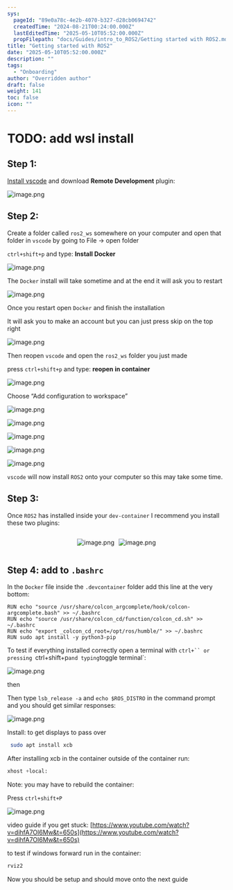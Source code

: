```yaml
---
sys:
  pageId: "89e0a78c-4e2b-4070-b327-d28cb0694742"
  createdTime: "2024-08-21T00:24:00.000Z"
  lastEditedTime: "2025-05-10T05:52:00.000Z"
  propFilepath: "docs/Guides/intro_to_ROS2/Getting started with ROS2.md"
title: "Getting started with ROS2"
date: "2025-05-10T05:52:00.000Z"
description: ""
tags:
  - "Onboarding"
author: "Overridden author"
draft: false
weight: 141
toc: false
icon: ""
---
```


# TODO: add wsl install

## Step 1:

[Install vscode](https://code.visualstudio.com/download) and download **Remote Development** plugin:

![image.png](https://prod-files-secure.s3.us-west-2.amazonaws.com/d518164a-d88e-44d1-a4ee-3adb3bd8bce0/efb52993-1881-4a40-b95e-6f020334f022/image.png?X-Amz-Algorithm=AWS4-HMAC-SHA256&X-Amz-Content-Sha256=UNSIGNED-PAYLOAD&X-Amz-Credential=ASIAZI2LB4666C4CUQTG%2F20250625%2Fus-west-2%2Fs3%2Faws4_request&X-Amz-Date=20250625T170944Z&X-Amz-Expires=3600&X-Amz-Security-Token=IQoJb3JpZ2luX2VjEE4aCXVzLXdlc3QtMiJIMEYCIQCqOE0cmKuQXmiioAgeNdwgVsHI91vVhmJdWdgd%2BvTdrQIhAJ8%2BsGfHyXjgNrxpSw0pjFnRjLn5cDWjYqNSlIYMDSyUKv8DCEYQABoMNjM3NDIzMTgzODA1Igy7GpJuYuuMGvqWBVcq3AOPVy4OONHgsdXQPSL9KLz9YbziHK5QEUv1p6MQYEfbSw8etLr5mUQxceiBSIxIKk4X9ID0KfMSEqjeQLARQKKu9P5xgBv8tL%2FkG4xEe6Y4wHjfm0tp8e5YPr73eM7p%2FY2E9eYcRSXkuWLbysyaYyLAUZ9t96e7qhnSsKU4nspK46Il18VlFE0lHs8%2BXWmGW0bk0lGY4164csTzajGGROYJJGE4Q687fRZ%2FjzcQVT5Mpux3Ji3i3ZGrv8eR0MMLlW4h9Qbca87jwj6fmKdKSOTtMx5eZRJiVnuzpCKpxY%2BYAvpf7QkqseKRdDAfMRWDqzMaQvv3skXdlHchXJZUsbRSPusadFuXYN1ivCZlueLCoZJKayivYSQSMeUGNFkdDqrFwq6vWBTuHoteyS3%2BVTLD3qtC2QlG120akHNM11K31Eq271h9FVH9iIEEmIE%2FzgA45Jk9DXhjRqYA0BFVKehQFA0LmNsjIK7c9kh3TqMYcV51qDGJ5Uk271n%2BKdYdsEQ4nm9qHb3dV4UiGGkI2uNHVrCw12pXXOAJYltZKbKJ0e9TP9FaV4C4es8EI%2BG5FRRaR8UUxDbJZAXPb1OF2XeMbE6WIl87IlFo00Umtxh6co8VFQefnMD6JSHRZzCT8O%2FCBjqkARr8V88QibDTFGs96AQr9c%2Flbq0VY06wnAgpNZCwVj0zbWmkcwMXIjzLGBTH0kPNuCJoOf%2BPSaaLT7JCTjK0HYWtjTsO7EWXk24nlnzBOG6gGMrS1TiSjjekl6ZZuV%2Fi31YuQMx1CesfiZTxXi%2BNIDVA2N9kE6efFUJycdbJulVWBHrRaXFgMmUhQGlKGJT8OsrXWOX4H8bNBja48aW%2FymhnvXku&X-Amz-Signature=76be452ec87662d4a1f9795b41f2b442c516d106715d8ff345d556b8566bdf4d&X-Amz-SignedHeaders=host&x-amz-checksum-mode=ENABLED&x-id=GetObject)

## Step 2:

Create a folder called `ros2_ws` somewhere on your computer and open that folder in `vscode` by going to File → open folder 

`ctrl+shift+p` and type: **Install Docker**

![image.png](https://prod-files-secure.s3.us-west-2.amazonaws.com/d518164a-d88e-44d1-a4ee-3adb3bd8bce0/2269dc0e-1cd5-47ff-bceb-c04ad9b2eab0/image.png?X-Amz-Algorithm=AWS4-HMAC-SHA256&X-Amz-Content-Sha256=UNSIGNED-PAYLOAD&X-Amz-Credential=ASIAZI2LB4666C4CUQTG%2F20250625%2Fus-west-2%2Fs3%2Faws4_request&X-Amz-Date=20250625T170944Z&X-Amz-Expires=3600&X-Amz-Security-Token=IQoJb3JpZ2luX2VjEE4aCXVzLXdlc3QtMiJIMEYCIQCqOE0cmKuQXmiioAgeNdwgVsHI91vVhmJdWdgd%2BvTdrQIhAJ8%2BsGfHyXjgNrxpSw0pjFnRjLn5cDWjYqNSlIYMDSyUKv8DCEYQABoMNjM3NDIzMTgzODA1Igy7GpJuYuuMGvqWBVcq3AOPVy4OONHgsdXQPSL9KLz9YbziHK5QEUv1p6MQYEfbSw8etLr5mUQxceiBSIxIKk4X9ID0KfMSEqjeQLARQKKu9P5xgBv8tL%2FkG4xEe6Y4wHjfm0tp8e5YPr73eM7p%2FY2E9eYcRSXkuWLbysyaYyLAUZ9t96e7qhnSsKU4nspK46Il18VlFE0lHs8%2BXWmGW0bk0lGY4164csTzajGGROYJJGE4Q687fRZ%2FjzcQVT5Mpux3Ji3i3ZGrv8eR0MMLlW4h9Qbca87jwj6fmKdKSOTtMx5eZRJiVnuzpCKpxY%2BYAvpf7QkqseKRdDAfMRWDqzMaQvv3skXdlHchXJZUsbRSPusadFuXYN1ivCZlueLCoZJKayivYSQSMeUGNFkdDqrFwq6vWBTuHoteyS3%2BVTLD3qtC2QlG120akHNM11K31Eq271h9FVH9iIEEmIE%2FzgA45Jk9DXhjRqYA0BFVKehQFA0LmNsjIK7c9kh3TqMYcV51qDGJ5Uk271n%2BKdYdsEQ4nm9qHb3dV4UiGGkI2uNHVrCw12pXXOAJYltZKbKJ0e9TP9FaV4C4es8EI%2BG5FRRaR8UUxDbJZAXPb1OF2XeMbE6WIl87IlFo00Umtxh6co8VFQefnMD6JSHRZzCT8O%2FCBjqkARr8V88QibDTFGs96AQr9c%2Flbq0VY06wnAgpNZCwVj0zbWmkcwMXIjzLGBTH0kPNuCJoOf%2BPSaaLT7JCTjK0HYWtjTsO7EWXk24nlnzBOG6gGMrS1TiSjjekl6ZZuV%2Fi31YuQMx1CesfiZTxXi%2BNIDVA2N9kE6efFUJycdbJulVWBHrRaXFgMmUhQGlKGJT8OsrXWOX4H8bNBja48aW%2FymhnvXku&X-Amz-Signature=d2497896fc2a7fdc07f6764df9dfd962f7874634ab5d338016466e94c6e57ad1&X-Amz-SignedHeaders=host&x-amz-checksum-mode=ENABLED&x-id=GetObject)

The `Docker` install will take sometime and at the end it will ask you to restart

![image.png](https://prod-files-secure.s3.us-west-2.amazonaws.com/d518164a-d88e-44d1-a4ee-3adb3bd8bce0/ed233f78-be33-4b1f-b89c-9c346c0e961e/image.png?X-Amz-Algorithm=AWS4-HMAC-SHA256&X-Amz-Content-Sha256=UNSIGNED-PAYLOAD&X-Amz-Credential=ASIAZI2LB4666C4CUQTG%2F20250625%2Fus-west-2%2Fs3%2Faws4_request&X-Amz-Date=20250625T170944Z&X-Amz-Expires=3600&X-Amz-Security-Token=IQoJb3JpZ2luX2VjEE4aCXVzLXdlc3QtMiJIMEYCIQCqOE0cmKuQXmiioAgeNdwgVsHI91vVhmJdWdgd%2BvTdrQIhAJ8%2BsGfHyXjgNrxpSw0pjFnRjLn5cDWjYqNSlIYMDSyUKv8DCEYQABoMNjM3NDIzMTgzODA1Igy7GpJuYuuMGvqWBVcq3AOPVy4OONHgsdXQPSL9KLz9YbziHK5QEUv1p6MQYEfbSw8etLr5mUQxceiBSIxIKk4X9ID0KfMSEqjeQLARQKKu9P5xgBv8tL%2FkG4xEe6Y4wHjfm0tp8e5YPr73eM7p%2FY2E9eYcRSXkuWLbysyaYyLAUZ9t96e7qhnSsKU4nspK46Il18VlFE0lHs8%2BXWmGW0bk0lGY4164csTzajGGROYJJGE4Q687fRZ%2FjzcQVT5Mpux3Ji3i3ZGrv8eR0MMLlW4h9Qbca87jwj6fmKdKSOTtMx5eZRJiVnuzpCKpxY%2BYAvpf7QkqseKRdDAfMRWDqzMaQvv3skXdlHchXJZUsbRSPusadFuXYN1ivCZlueLCoZJKayivYSQSMeUGNFkdDqrFwq6vWBTuHoteyS3%2BVTLD3qtC2QlG120akHNM11K31Eq271h9FVH9iIEEmIE%2FzgA45Jk9DXhjRqYA0BFVKehQFA0LmNsjIK7c9kh3TqMYcV51qDGJ5Uk271n%2BKdYdsEQ4nm9qHb3dV4UiGGkI2uNHVrCw12pXXOAJYltZKbKJ0e9TP9FaV4C4es8EI%2BG5FRRaR8UUxDbJZAXPb1OF2XeMbE6WIl87IlFo00Umtxh6co8VFQefnMD6JSHRZzCT8O%2FCBjqkARr8V88QibDTFGs96AQr9c%2Flbq0VY06wnAgpNZCwVj0zbWmkcwMXIjzLGBTH0kPNuCJoOf%2BPSaaLT7JCTjK0HYWtjTsO7EWXk24nlnzBOG6gGMrS1TiSjjekl6ZZuV%2Fi31YuQMx1CesfiZTxXi%2BNIDVA2N9kE6efFUJycdbJulVWBHrRaXFgMmUhQGlKGJT8OsrXWOX4H8bNBja48aW%2FymhnvXku&X-Amz-Signature=c42a1ec2c2cf29e387b94f1ae44163350b1632d19da0cd7fae486fa76b2e8020&X-Amz-SignedHeaders=host&x-amz-checksum-mode=ENABLED&x-id=GetObject)

Once you restart open `Docker` and finish the installation

It will ask you to make an account but you can just press skip on the top right

![image.png](https://prod-files-secure.s3.us-west-2.amazonaws.com/d518164a-d88e-44d1-a4ee-3adb3bd8bce0/21010ad9-1659-4fd9-9f59-9932a09b2a3d/image.png?X-Amz-Algorithm=AWS4-HMAC-SHA256&X-Amz-Content-Sha256=UNSIGNED-PAYLOAD&X-Amz-Credential=ASIAZI2LB4666C4CUQTG%2F20250625%2Fus-west-2%2Fs3%2Faws4_request&X-Amz-Date=20250625T170944Z&X-Amz-Expires=3600&X-Amz-Security-Token=IQoJb3JpZ2luX2VjEE4aCXVzLXdlc3QtMiJIMEYCIQCqOE0cmKuQXmiioAgeNdwgVsHI91vVhmJdWdgd%2BvTdrQIhAJ8%2BsGfHyXjgNrxpSw0pjFnRjLn5cDWjYqNSlIYMDSyUKv8DCEYQABoMNjM3NDIzMTgzODA1Igy7GpJuYuuMGvqWBVcq3AOPVy4OONHgsdXQPSL9KLz9YbziHK5QEUv1p6MQYEfbSw8etLr5mUQxceiBSIxIKk4X9ID0KfMSEqjeQLARQKKu9P5xgBv8tL%2FkG4xEe6Y4wHjfm0tp8e5YPr73eM7p%2FY2E9eYcRSXkuWLbysyaYyLAUZ9t96e7qhnSsKU4nspK46Il18VlFE0lHs8%2BXWmGW0bk0lGY4164csTzajGGROYJJGE4Q687fRZ%2FjzcQVT5Mpux3Ji3i3ZGrv8eR0MMLlW4h9Qbca87jwj6fmKdKSOTtMx5eZRJiVnuzpCKpxY%2BYAvpf7QkqseKRdDAfMRWDqzMaQvv3skXdlHchXJZUsbRSPusadFuXYN1ivCZlueLCoZJKayivYSQSMeUGNFkdDqrFwq6vWBTuHoteyS3%2BVTLD3qtC2QlG120akHNM11K31Eq271h9FVH9iIEEmIE%2FzgA45Jk9DXhjRqYA0BFVKehQFA0LmNsjIK7c9kh3TqMYcV51qDGJ5Uk271n%2BKdYdsEQ4nm9qHb3dV4UiGGkI2uNHVrCw12pXXOAJYltZKbKJ0e9TP9FaV4C4es8EI%2BG5FRRaR8UUxDbJZAXPb1OF2XeMbE6WIl87IlFo00Umtxh6co8VFQefnMD6JSHRZzCT8O%2FCBjqkARr8V88QibDTFGs96AQr9c%2Flbq0VY06wnAgpNZCwVj0zbWmkcwMXIjzLGBTH0kPNuCJoOf%2BPSaaLT7JCTjK0HYWtjTsO7EWXk24nlnzBOG6gGMrS1TiSjjekl6ZZuV%2Fi31YuQMx1CesfiZTxXi%2BNIDVA2N9kE6efFUJycdbJulVWBHrRaXFgMmUhQGlKGJT8OsrXWOX4H8bNBja48aW%2FymhnvXku&X-Amz-Signature=717f3144e3c45d98129e19261add0f36c74f4eee907ccc61451511c325d6955e&X-Amz-SignedHeaders=host&x-amz-checksum-mode=ENABLED&x-id=GetObject)

Then reopen `vscode` and open the `ros2_ws` folder you just made

press `ctrl+shift+p` and type: **reopen in container**

![image.png](https://prod-files-secure.s3.us-west-2.amazonaws.com/d518164a-d88e-44d1-a4ee-3adb3bd8bce0/4e93b8c2-41ad-488c-8095-c74205196118/image.png?X-Amz-Algorithm=AWS4-HMAC-SHA256&X-Amz-Content-Sha256=UNSIGNED-PAYLOAD&X-Amz-Credential=ASIAZI2LB4666C4CUQTG%2F20250625%2Fus-west-2%2Fs3%2Faws4_request&X-Amz-Date=20250625T170944Z&X-Amz-Expires=3600&X-Amz-Security-Token=IQoJb3JpZ2luX2VjEE4aCXVzLXdlc3QtMiJIMEYCIQCqOE0cmKuQXmiioAgeNdwgVsHI91vVhmJdWdgd%2BvTdrQIhAJ8%2BsGfHyXjgNrxpSw0pjFnRjLn5cDWjYqNSlIYMDSyUKv8DCEYQABoMNjM3NDIzMTgzODA1Igy7GpJuYuuMGvqWBVcq3AOPVy4OONHgsdXQPSL9KLz9YbziHK5QEUv1p6MQYEfbSw8etLr5mUQxceiBSIxIKk4X9ID0KfMSEqjeQLARQKKu9P5xgBv8tL%2FkG4xEe6Y4wHjfm0tp8e5YPr73eM7p%2FY2E9eYcRSXkuWLbysyaYyLAUZ9t96e7qhnSsKU4nspK46Il18VlFE0lHs8%2BXWmGW0bk0lGY4164csTzajGGROYJJGE4Q687fRZ%2FjzcQVT5Mpux3Ji3i3ZGrv8eR0MMLlW4h9Qbca87jwj6fmKdKSOTtMx5eZRJiVnuzpCKpxY%2BYAvpf7QkqseKRdDAfMRWDqzMaQvv3skXdlHchXJZUsbRSPusadFuXYN1ivCZlueLCoZJKayivYSQSMeUGNFkdDqrFwq6vWBTuHoteyS3%2BVTLD3qtC2QlG120akHNM11K31Eq271h9FVH9iIEEmIE%2FzgA45Jk9DXhjRqYA0BFVKehQFA0LmNsjIK7c9kh3TqMYcV51qDGJ5Uk271n%2BKdYdsEQ4nm9qHb3dV4UiGGkI2uNHVrCw12pXXOAJYltZKbKJ0e9TP9FaV4C4es8EI%2BG5FRRaR8UUxDbJZAXPb1OF2XeMbE6WIl87IlFo00Umtxh6co8VFQefnMD6JSHRZzCT8O%2FCBjqkARr8V88QibDTFGs96AQr9c%2Flbq0VY06wnAgpNZCwVj0zbWmkcwMXIjzLGBTH0kPNuCJoOf%2BPSaaLT7JCTjK0HYWtjTsO7EWXk24nlnzBOG6gGMrS1TiSjjekl6ZZuV%2Fi31YuQMx1CesfiZTxXi%2BNIDVA2N9kE6efFUJycdbJulVWBHrRaXFgMmUhQGlKGJT8OsrXWOX4H8bNBja48aW%2FymhnvXku&X-Amz-Signature=cc24d6408d818b90b17b30c3dc42acf5378a6c97bca0c37fc4171e1375ae833a&X-Amz-SignedHeaders=host&x-amz-checksum-mode=ENABLED&x-id=GetObject)

Choose “Add configuration to workspace”

![image.png](https://prod-files-secure.s3.us-west-2.amazonaws.com/d518164a-d88e-44d1-a4ee-3adb3bd8bce0/9560b282-5060-4989-ba37-97e7b2c22476/image.png?X-Amz-Algorithm=AWS4-HMAC-SHA256&X-Amz-Content-Sha256=UNSIGNED-PAYLOAD&X-Amz-Credential=ASIAZI2LB4666C4CUQTG%2F20250625%2Fus-west-2%2Fs3%2Faws4_request&X-Amz-Date=20250625T170944Z&X-Amz-Expires=3600&X-Amz-Security-Token=IQoJb3JpZ2luX2VjEE4aCXVzLXdlc3QtMiJIMEYCIQCqOE0cmKuQXmiioAgeNdwgVsHI91vVhmJdWdgd%2BvTdrQIhAJ8%2BsGfHyXjgNrxpSw0pjFnRjLn5cDWjYqNSlIYMDSyUKv8DCEYQABoMNjM3NDIzMTgzODA1Igy7GpJuYuuMGvqWBVcq3AOPVy4OONHgsdXQPSL9KLz9YbziHK5QEUv1p6MQYEfbSw8etLr5mUQxceiBSIxIKk4X9ID0KfMSEqjeQLARQKKu9P5xgBv8tL%2FkG4xEe6Y4wHjfm0tp8e5YPr73eM7p%2FY2E9eYcRSXkuWLbysyaYyLAUZ9t96e7qhnSsKU4nspK46Il18VlFE0lHs8%2BXWmGW0bk0lGY4164csTzajGGROYJJGE4Q687fRZ%2FjzcQVT5Mpux3Ji3i3ZGrv8eR0MMLlW4h9Qbca87jwj6fmKdKSOTtMx5eZRJiVnuzpCKpxY%2BYAvpf7QkqseKRdDAfMRWDqzMaQvv3skXdlHchXJZUsbRSPusadFuXYN1ivCZlueLCoZJKayivYSQSMeUGNFkdDqrFwq6vWBTuHoteyS3%2BVTLD3qtC2QlG120akHNM11K31Eq271h9FVH9iIEEmIE%2FzgA45Jk9DXhjRqYA0BFVKehQFA0LmNsjIK7c9kh3TqMYcV51qDGJ5Uk271n%2BKdYdsEQ4nm9qHb3dV4UiGGkI2uNHVrCw12pXXOAJYltZKbKJ0e9TP9FaV4C4es8EI%2BG5FRRaR8UUxDbJZAXPb1OF2XeMbE6WIl87IlFo00Umtxh6co8VFQefnMD6JSHRZzCT8O%2FCBjqkARr8V88QibDTFGs96AQr9c%2Flbq0VY06wnAgpNZCwVj0zbWmkcwMXIjzLGBTH0kPNuCJoOf%2BPSaaLT7JCTjK0HYWtjTsO7EWXk24nlnzBOG6gGMrS1TiSjjekl6ZZuV%2Fi31YuQMx1CesfiZTxXi%2BNIDVA2N9kE6efFUJycdbJulVWBHrRaXFgMmUhQGlKGJT8OsrXWOX4H8bNBja48aW%2FymhnvXku&X-Amz-Signature=f3dc4a4496cb5390b5655396dbac7dd23ed4c102515ce9a5137688dc05837442&X-Amz-SignedHeaders=host&x-amz-checksum-mode=ENABLED&x-id=GetObject)

![image.png](https://prod-files-secure.s3.us-west-2.amazonaws.com/d518164a-d88e-44d1-a4ee-3adb3bd8bce0/2ee63f81-886b-48e8-a553-dc6e5eac99e4/image.png?X-Amz-Algorithm=AWS4-HMAC-SHA256&X-Amz-Content-Sha256=UNSIGNED-PAYLOAD&X-Amz-Credential=ASIAZI2LB4666C4CUQTG%2F20250625%2Fus-west-2%2Fs3%2Faws4_request&X-Amz-Date=20250625T170944Z&X-Amz-Expires=3600&X-Amz-Security-Token=IQoJb3JpZ2luX2VjEE4aCXVzLXdlc3QtMiJIMEYCIQCqOE0cmKuQXmiioAgeNdwgVsHI91vVhmJdWdgd%2BvTdrQIhAJ8%2BsGfHyXjgNrxpSw0pjFnRjLn5cDWjYqNSlIYMDSyUKv8DCEYQABoMNjM3NDIzMTgzODA1Igy7GpJuYuuMGvqWBVcq3AOPVy4OONHgsdXQPSL9KLz9YbziHK5QEUv1p6MQYEfbSw8etLr5mUQxceiBSIxIKk4X9ID0KfMSEqjeQLARQKKu9P5xgBv8tL%2FkG4xEe6Y4wHjfm0tp8e5YPr73eM7p%2FY2E9eYcRSXkuWLbysyaYyLAUZ9t96e7qhnSsKU4nspK46Il18VlFE0lHs8%2BXWmGW0bk0lGY4164csTzajGGROYJJGE4Q687fRZ%2FjzcQVT5Mpux3Ji3i3ZGrv8eR0MMLlW4h9Qbca87jwj6fmKdKSOTtMx5eZRJiVnuzpCKpxY%2BYAvpf7QkqseKRdDAfMRWDqzMaQvv3skXdlHchXJZUsbRSPusadFuXYN1ivCZlueLCoZJKayivYSQSMeUGNFkdDqrFwq6vWBTuHoteyS3%2BVTLD3qtC2QlG120akHNM11K31Eq271h9FVH9iIEEmIE%2FzgA45Jk9DXhjRqYA0BFVKehQFA0LmNsjIK7c9kh3TqMYcV51qDGJ5Uk271n%2BKdYdsEQ4nm9qHb3dV4UiGGkI2uNHVrCw12pXXOAJYltZKbKJ0e9TP9FaV4C4es8EI%2BG5FRRaR8UUxDbJZAXPb1OF2XeMbE6WIl87IlFo00Umtxh6co8VFQefnMD6JSHRZzCT8O%2FCBjqkARr8V88QibDTFGs96AQr9c%2Flbq0VY06wnAgpNZCwVj0zbWmkcwMXIjzLGBTH0kPNuCJoOf%2BPSaaLT7JCTjK0HYWtjTsO7EWXk24nlnzBOG6gGMrS1TiSjjekl6ZZuV%2Fi31YuQMx1CesfiZTxXi%2BNIDVA2N9kE6efFUJycdbJulVWBHrRaXFgMmUhQGlKGJT8OsrXWOX4H8bNBja48aW%2FymhnvXku&X-Amz-Signature=1ebdc3396bc86a33565734e2af3f78088f604f3e8e4874aac11fa37cadf9c7d0&X-Amz-SignedHeaders=host&x-amz-checksum-mode=ENABLED&x-id=GetObject)

![image.png](https://prod-files-secure.s3.us-west-2.amazonaws.com/d518164a-d88e-44d1-a4ee-3adb3bd8bce0/ae1580b2-b048-407e-aed9-b584224a7a04/image.png?X-Amz-Algorithm=AWS4-HMAC-SHA256&X-Amz-Content-Sha256=UNSIGNED-PAYLOAD&X-Amz-Credential=ASIAZI2LB4666C4CUQTG%2F20250625%2Fus-west-2%2Fs3%2Faws4_request&X-Amz-Date=20250625T170944Z&X-Amz-Expires=3600&X-Amz-Security-Token=IQoJb3JpZ2luX2VjEE4aCXVzLXdlc3QtMiJIMEYCIQCqOE0cmKuQXmiioAgeNdwgVsHI91vVhmJdWdgd%2BvTdrQIhAJ8%2BsGfHyXjgNrxpSw0pjFnRjLn5cDWjYqNSlIYMDSyUKv8DCEYQABoMNjM3NDIzMTgzODA1Igy7GpJuYuuMGvqWBVcq3AOPVy4OONHgsdXQPSL9KLz9YbziHK5QEUv1p6MQYEfbSw8etLr5mUQxceiBSIxIKk4X9ID0KfMSEqjeQLARQKKu9P5xgBv8tL%2FkG4xEe6Y4wHjfm0tp8e5YPr73eM7p%2FY2E9eYcRSXkuWLbysyaYyLAUZ9t96e7qhnSsKU4nspK46Il18VlFE0lHs8%2BXWmGW0bk0lGY4164csTzajGGROYJJGE4Q687fRZ%2FjzcQVT5Mpux3Ji3i3ZGrv8eR0MMLlW4h9Qbca87jwj6fmKdKSOTtMx5eZRJiVnuzpCKpxY%2BYAvpf7QkqseKRdDAfMRWDqzMaQvv3skXdlHchXJZUsbRSPusadFuXYN1ivCZlueLCoZJKayivYSQSMeUGNFkdDqrFwq6vWBTuHoteyS3%2BVTLD3qtC2QlG120akHNM11K31Eq271h9FVH9iIEEmIE%2FzgA45Jk9DXhjRqYA0BFVKehQFA0LmNsjIK7c9kh3TqMYcV51qDGJ5Uk271n%2BKdYdsEQ4nm9qHb3dV4UiGGkI2uNHVrCw12pXXOAJYltZKbKJ0e9TP9FaV4C4es8EI%2BG5FRRaR8UUxDbJZAXPb1OF2XeMbE6WIl87IlFo00Umtxh6co8VFQefnMD6JSHRZzCT8O%2FCBjqkARr8V88QibDTFGs96AQr9c%2Flbq0VY06wnAgpNZCwVj0zbWmkcwMXIjzLGBTH0kPNuCJoOf%2BPSaaLT7JCTjK0HYWtjTsO7EWXk24nlnzBOG6gGMrS1TiSjjekl6ZZuV%2Fi31YuQMx1CesfiZTxXi%2BNIDVA2N9kE6efFUJycdbJulVWBHrRaXFgMmUhQGlKGJT8OsrXWOX4H8bNBja48aW%2FymhnvXku&X-Amz-Signature=9bf8d77a205cb5e685bcd37302e31b86c7ac895cdf6c46a33f12c85cb9ec88c4&X-Amz-SignedHeaders=host&x-amz-checksum-mode=ENABLED&x-id=GetObject)

![image.png](https://prod-files-secure.s3.us-west-2.amazonaws.com/d518164a-d88e-44d1-a4ee-3adb3bd8bce0/53255b28-f75e-430f-b9e3-c0ac8577e42b/image.png?X-Amz-Algorithm=AWS4-HMAC-SHA256&X-Amz-Content-Sha256=UNSIGNED-PAYLOAD&X-Amz-Credential=ASIAZI2LB4666C4CUQTG%2F20250625%2Fus-west-2%2Fs3%2Faws4_request&X-Amz-Date=20250625T170944Z&X-Amz-Expires=3600&X-Amz-Security-Token=IQoJb3JpZ2luX2VjEE4aCXVzLXdlc3QtMiJIMEYCIQCqOE0cmKuQXmiioAgeNdwgVsHI91vVhmJdWdgd%2BvTdrQIhAJ8%2BsGfHyXjgNrxpSw0pjFnRjLn5cDWjYqNSlIYMDSyUKv8DCEYQABoMNjM3NDIzMTgzODA1Igy7GpJuYuuMGvqWBVcq3AOPVy4OONHgsdXQPSL9KLz9YbziHK5QEUv1p6MQYEfbSw8etLr5mUQxceiBSIxIKk4X9ID0KfMSEqjeQLARQKKu9P5xgBv8tL%2FkG4xEe6Y4wHjfm0tp8e5YPr73eM7p%2FY2E9eYcRSXkuWLbysyaYyLAUZ9t96e7qhnSsKU4nspK46Il18VlFE0lHs8%2BXWmGW0bk0lGY4164csTzajGGROYJJGE4Q687fRZ%2FjzcQVT5Mpux3Ji3i3ZGrv8eR0MMLlW4h9Qbca87jwj6fmKdKSOTtMx5eZRJiVnuzpCKpxY%2BYAvpf7QkqseKRdDAfMRWDqzMaQvv3skXdlHchXJZUsbRSPusadFuXYN1ivCZlueLCoZJKayivYSQSMeUGNFkdDqrFwq6vWBTuHoteyS3%2BVTLD3qtC2QlG120akHNM11K31Eq271h9FVH9iIEEmIE%2FzgA45Jk9DXhjRqYA0BFVKehQFA0LmNsjIK7c9kh3TqMYcV51qDGJ5Uk271n%2BKdYdsEQ4nm9qHb3dV4UiGGkI2uNHVrCw12pXXOAJYltZKbKJ0e9TP9FaV4C4es8EI%2BG5FRRaR8UUxDbJZAXPb1OF2XeMbE6WIl87IlFo00Umtxh6co8VFQefnMD6JSHRZzCT8O%2FCBjqkARr8V88QibDTFGs96AQr9c%2Flbq0VY06wnAgpNZCwVj0zbWmkcwMXIjzLGBTH0kPNuCJoOf%2BPSaaLT7JCTjK0HYWtjTsO7EWXk24nlnzBOG6gGMrS1TiSjjekl6ZZuV%2Fi31YuQMx1CesfiZTxXi%2BNIDVA2N9kE6efFUJycdbJulVWBHrRaXFgMmUhQGlKGJT8OsrXWOX4H8bNBja48aW%2FymhnvXku&X-Amz-Signature=a91e79888daf8225f949259a2a52c2d4ee47f072a89cfb2674c8d6358813e9bb&X-Amz-SignedHeaders=host&x-amz-checksum-mode=ENABLED&x-id=GetObject)

![image.png](https://prod-files-secure.s3.us-west-2.amazonaws.com/d518164a-d88e-44d1-a4ee-3adb3bd8bce0/7c562767-5af9-4ffb-97d1-327bcdf4ee00/image.png?X-Amz-Algorithm=AWS4-HMAC-SHA256&X-Amz-Content-Sha256=UNSIGNED-PAYLOAD&X-Amz-Credential=ASIAZI2LB4666C4CUQTG%2F20250625%2Fus-west-2%2Fs3%2Faws4_request&X-Amz-Date=20250625T170944Z&X-Amz-Expires=3600&X-Amz-Security-Token=IQoJb3JpZ2luX2VjEE4aCXVzLXdlc3QtMiJIMEYCIQCqOE0cmKuQXmiioAgeNdwgVsHI91vVhmJdWdgd%2BvTdrQIhAJ8%2BsGfHyXjgNrxpSw0pjFnRjLn5cDWjYqNSlIYMDSyUKv8DCEYQABoMNjM3NDIzMTgzODA1Igy7GpJuYuuMGvqWBVcq3AOPVy4OONHgsdXQPSL9KLz9YbziHK5QEUv1p6MQYEfbSw8etLr5mUQxceiBSIxIKk4X9ID0KfMSEqjeQLARQKKu9P5xgBv8tL%2FkG4xEe6Y4wHjfm0tp8e5YPr73eM7p%2FY2E9eYcRSXkuWLbysyaYyLAUZ9t96e7qhnSsKU4nspK46Il18VlFE0lHs8%2BXWmGW0bk0lGY4164csTzajGGROYJJGE4Q687fRZ%2FjzcQVT5Mpux3Ji3i3ZGrv8eR0MMLlW4h9Qbca87jwj6fmKdKSOTtMx5eZRJiVnuzpCKpxY%2BYAvpf7QkqseKRdDAfMRWDqzMaQvv3skXdlHchXJZUsbRSPusadFuXYN1ivCZlueLCoZJKayivYSQSMeUGNFkdDqrFwq6vWBTuHoteyS3%2BVTLD3qtC2QlG120akHNM11K31Eq271h9FVH9iIEEmIE%2FzgA45Jk9DXhjRqYA0BFVKehQFA0LmNsjIK7c9kh3TqMYcV51qDGJ5Uk271n%2BKdYdsEQ4nm9qHb3dV4UiGGkI2uNHVrCw12pXXOAJYltZKbKJ0e9TP9FaV4C4es8EI%2BG5FRRaR8UUxDbJZAXPb1OF2XeMbE6WIl87IlFo00Umtxh6co8VFQefnMD6JSHRZzCT8O%2FCBjqkARr8V88QibDTFGs96AQr9c%2Flbq0VY06wnAgpNZCwVj0zbWmkcwMXIjzLGBTH0kPNuCJoOf%2BPSaaLT7JCTjK0HYWtjTsO7EWXk24nlnzBOG6gGMrS1TiSjjekl6ZZuV%2Fi31YuQMx1CesfiZTxXi%2BNIDVA2N9kE6efFUJycdbJulVWBHrRaXFgMmUhQGlKGJT8OsrXWOX4H8bNBja48aW%2FymhnvXku&X-Amz-Signature=a301ee30e76591e41fd90729ad56c005e87cddb652bdc64d2a0fc5beee3b051f&X-Amz-SignedHeaders=host&x-amz-checksum-mode=ENABLED&x-id=GetObject)

`vscode` will now install `ROS2` onto your computer so this may take some time.

## Step 3:

Once `ROS2` has installed inside your `dev-container` I recommend you install these two plugins:

<div style="display: flex;flex-direction: row; column-gap:10px; max-width: 630px;justify-content: center;">
<div>

![image.png](https://prod-files-secure.s3.us-west-2.amazonaws.com/d518164a-d88e-44d1-a4ee-3adb3bd8bce0/3fc3d550-5a54-4ba1-ba6b-faa01cdb7369/image.png?X-Amz-Algorithm=AWS4-HMAC-SHA256&X-Amz-Content-Sha256=UNSIGNED-PAYLOAD&X-Amz-Credential=ASIAZI2LB46677CUYN67%2F20250625%2Fus-west-2%2Fs3%2Faws4_request&X-Amz-Date=20250625T170946Z&X-Amz-Expires=3600&X-Amz-Security-Token=IQoJb3JpZ2luX2VjEFEaCXVzLXdlc3QtMiJHMEUCIESshIrUjWsxHTXUtlNrKxT0%2FdanrssiU2FfOEr7XhFVAiEAsz6OJg0wfwndW9rJOsftkHxHn6fW%2FccUzvNPDbNWF4wq%2FwMISRAAGgw2Mzc0MjMxODM4MDUiDHSCl3HSOs%2FtbV1uqircA8LHbTOcjALItkkS6uKaM1%2FXkAJ5Z%2B0TJJOkw9oeIo4R%2BeZIu47R9a4TTlrVSGI0sotqUoYkcqkElGTbXyv7a94yGPXrdnn4KcREMhjDDFQF0S5IeDoopQS6ePhyxypQP2fx6ISnV%2BYwcbdkiutbMfcU7JsH1yGk3ecCx0V9TdKjr6XiSmu20q0T2kq8gQSTaKvhzIU9VesrfewHIA%2FSH2ezNxQZAldqSkQB1r%2F8mGd7EhovK8kSaQ3WfOd3uA4ndI8hqTEe5%2B2v%2FbbGhMGsGDjobr%2F%2BbWQdhK4kKesjzQvZgGO9saC6ufWhu5XtMGp0de9jRjgUQJF8KnrYo9xDTpg0zMq%2FyO0ZK8sstWk%2BP61fHKH5uIp0xMovcTd0bUmm4Y64bXg1umBcr%2BAPf64PJEECjNyD8H2vi8sTIlLoa0E%2Bwv575xgMD0wieU1ytMZuF9ijSCQv%2BLrfZO46wCBSTE5%2FnNruL1OBY%2F8O%2FmMZkJPJwmeAIHwdRuFBcBgP9O0%2B2FYJV2n6G933r6lbEyvM6xaS21v8hjk8sjWKCwC6dyVm4HkhdJ1xZI6%2BvAkc6wGZvDIAiMrcYWOsSBCjEelYBXnClwl1dWntddSl7PPyd41lUGShTSyvyLxfbfWoMIXE8MIGOqUBy%2BVywxJ3hkvpqfvMR8KEUa4pqLXjUL6qtx3Hx2erl0XlCCM9FrfNLZm7otD4HDYXN%2BOVLn6wJ1laxIAj1uTYR3ci0kfYuBsM1d4QNG9bkYX7Wf0iVPUcI4fEQcH%2Fz5pVpXYY6OPqbLkF8uDSy0%2FANakvKpVvvVGB0%2F8G5jhQnKV8iWIvKiT%2FfJg6E2qTrPPxFT%2FJiyUV9TIZb0Tgcf%2F2SMzUOdQ6&X-Amz-Signature=85b5978052a6bff3bb6dbd54e78d65fce215afde868f2f163393ac9c9139ed89&X-Amz-SignedHeaders=host&x-amz-checksum-mode=ENABLED&x-id=GetObject)

</div>
<div>

![image.png](https://prod-files-secure.s3.us-west-2.amazonaws.com/d518164a-d88e-44d1-a4ee-3adb3bd8bce0/d994cc66-13c2-4093-a5a3-f84cf4601a82/image.png?X-Amz-Algorithm=AWS4-HMAC-SHA256&X-Amz-Content-Sha256=UNSIGNED-PAYLOAD&X-Amz-Credential=ASIAZI2LB466XY77NNDM%2F20250625%2Fus-west-2%2Fs3%2Faws4_request&X-Amz-Date=20250625T170947Z&X-Amz-Expires=3600&X-Amz-Security-Token=IQoJb3JpZ2luX2VjEE4aCXVzLXdlc3QtMiJHMEUCIHXFgcvz3TQKOaSrztepuqw36m%2BKEatr3Y783BbIVQQhAiEA%2BkGejXhRrb1cCRx299ssGyPDpMDl2IuIaz3mtDk7oOUq%2FwMIRhAAGgw2Mzc0MjMxODM4MDUiDDjbqLjx3OKC3d3DoircAzaKcEKC2BPWQU5Lgh4B0M4%2BndR3aUmqdkx4Dp1guNYJjxy0joj4ZrmcWT%2B1QkHDmSEROadWoUzp9y51QOybt97E%2F00FYm58YzPO4OD6qQ5DVJRYdCKhMXGhDtCkBXvviozJ7u6gx%2BrIpiye%2FcuL%2B%2FR9nS770GA%2BtcQzlASjyF5xNKDcjU%2F%2Bdks56E%2FLVDCYGwW8uGx0UykbR45q5bnQTMmWlkEGCW2dDP4Byw%2BCTDxsXfsiUcKO3oyBMZGcBV%2BCYu83GvevgfZVTOvu472wtLUS5l848pteQEpIS%2BBBv%2FUqmx%2F8n37yP7xMmpAbTe0CXSA61astX5Zwzqc2NyaichLmRbj%2FSCm7Czxe2bxAYyHKa8Zq9PxIy1YruA7oV488a8GDGnzLgWChnmQldhAIznc%2FBHWv0N5qd%2FJxPsEMLSDbcld4ulm10OQHYTgjyQ6yDB6dHjSXCgvtYSOLW1zg%2BS67D6MO0R8QJ%2FJGX2gDw%2BnrEdDBic57Rp1U%2F%2FZ8xGY6cRaG0YjWyr6JNweJA4p2z7x8ZSrbA5GGvkllVzampMRLwZL63fTg1sVdor7Ur2CDUXWLytKQ3NWHik5JL9QgkPArDnXJsk5sTQz4xLw%2BnyVwqzZhn2Wf2itljNjbMNPv78IGOqUB9amYZ9nv%2BlBQJgjaa1ahbErHjd%2FBYmd4Us9NWa3jETFw%2F2qkMue7q4Lu8So2%2B9vctbbxyFThJHt5DLtB7rAyT8fe%2F7p9J6DrNVzbHEVC13CsL92sSgklI6a5CmeK44IkKSDuhI8MDk1eQ1KKRmLHsdUwqFRPG%2FRwM5Hl9YlbH9PZTHEs6dwoAjWn%2BCmcSDgQAYzCKGw%2F6DyE6jLEw4nxN6JbS1hu&X-Amz-Signature=79f1066f2b43f7d2b023d27e1b706b5b369f45937df789608aab9c09e5e90021&X-Amz-SignedHeaders=host&x-amz-checksum-mode=ENABLED&x-id=GetObject)

</div>
</div>

## Step 4: add to `.bashrc`

In the `Docker` file inside the `.devcontainer` folder add this line at the very bottom: 

```docker
RUN echo "source /usr/share/colcon_argcomplete/hook/colcon-argcomplete.bash" >> ~/.bashrc
RUN echo "source /usr/share/colcon_cd/function/colcon_cd.sh" >> ~/.bashrc
RUN echo "export _colcon_cd_root=/opt/ros/humble/" >> ~/.bashrc
RUN sudo apt install -y python3-pip 
```

To test if everything installed correctly open a terminal with `ctrl+`` or pressing `ctrl+shift+p` and typing `toggle terminal`:

![image.png](https://prod-files-secure.s3.us-west-2.amazonaws.com/d518164a-d88e-44d1-a4ee-3adb3bd8bce0/6a4943d8-b04e-4c02-9a58-775f3384d1a5/image.png?X-Amz-Algorithm=AWS4-HMAC-SHA256&X-Amz-Content-Sha256=UNSIGNED-PAYLOAD&X-Amz-Credential=ASIAZI2LB4666C4CUQTG%2F20250625%2Fus-west-2%2Fs3%2Faws4_request&X-Amz-Date=20250625T170944Z&X-Amz-Expires=3600&X-Amz-Security-Token=IQoJb3JpZ2luX2VjEE4aCXVzLXdlc3QtMiJIMEYCIQCqOE0cmKuQXmiioAgeNdwgVsHI91vVhmJdWdgd%2BvTdrQIhAJ8%2BsGfHyXjgNrxpSw0pjFnRjLn5cDWjYqNSlIYMDSyUKv8DCEYQABoMNjM3NDIzMTgzODA1Igy7GpJuYuuMGvqWBVcq3AOPVy4OONHgsdXQPSL9KLz9YbziHK5QEUv1p6MQYEfbSw8etLr5mUQxceiBSIxIKk4X9ID0KfMSEqjeQLARQKKu9P5xgBv8tL%2FkG4xEe6Y4wHjfm0tp8e5YPr73eM7p%2FY2E9eYcRSXkuWLbysyaYyLAUZ9t96e7qhnSsKU4nspK46Il18VlFE0lHs8%2BXWmGW0bk0lGY4164csTzajGGROYJJGE4Q687fRZ%2FjzcQVT5Mpux3Ji3i3ZGrv8eR0MMLlW4h9Qbca87jwj6fmKdKSOTtMx5eZRJiVnuzpCKpxY%2BYAvpf7QkqseKRdDAfMRWDqzMaQvv3skXdlHchXJZUsbRSPusadFuXYN1ivCZlueLCoZJKayivYSQSMeUGNFkdDqrFwq6vWBTuHoteyS3%2BVTLD3qtC2QlG120akHNM11K31Eq271h9FVH9iIEEmIE%2FzgA45Jk9DXhjRqYA0BFVKehQFA0LmNsjIK7c9kh3TqMYcV51qDGJ5Uk271n%2BKdYdsEQ4nm9qHb3dV4UiGGkI2uNHVrCw12pXXOAJYltZKbKJ0e9TP9FaV4C4es8EI%2BG5FRRaR8UUxDbJZAXPb1OF2XeMbE6WIl87IlFo00Umtxh6co8VFQefnMD6JSHRZzCT8O%2FCBjqkARr8V88QibDTFGs96AQr9c%2Flbq0VY06wnAgpNZCwVj0zbWmkcwMXIjzLGBTH0kPNuCJoOf%2BPSaaLT7JCTjK0HYWtjTsO7EWXk24nlnzBOG6gGMrS1TiSjjekl6ZZuV%2Fi31YuQMx1CesfiZTxXi%2BNIDVA2N9kE6efFUJycdbJulVWBHrRaXFgMmUhQGlKGJT8OsrXWOX4H8bNBja48aW%2FymhnvXku&X-Amz-Signature=aad8664b6db5095820104f710e395a3ffa86e4ae857ff944499af64c2eac2331&X-Amz-SignedHeaders=host&x-amz-checksum-mode=ENABLED&x-id=GetObject)

then 

Then type `lsb_release -a` and `echo $ROS_DISTRO` in the command prompt and you should get similar responses:

![image.png](https://prod-files-secure.s3.us-west-2.amazonaws.com/d518164a-d88e-44d1-a4ee-3adb3bd8bce0/3e635dec-a805-4e85-8b9e-d000e5b71a4e/image.png?X-Amz-Algorithm=AWS4-HMAC-SHA256&X-Amz-Content-Sha256=UNSIGNED-PAYLOAD&X-Amz-Credential=ASIAZI2LB4666C4CUQTG%2F20250625%2Fus-west-2%2Fs3%2Faws4_request&X-Amz-Date=20250625T170944Z&X-Amz-Expires=3600&X-Amz-Security-Token=IQoJb3JpZ2luX2VjEE4aCXVzLXdlc3QtMiJIMEYCIQCqOE0cmKuQXmiioAgeNdwgVsHI91vVhmJdWdgd%2BvTdrQIhAJ8%2BsGfHyXjgNrxpSw0pjFnRjLn5cDWjYqNSlIYMDSyUKv8DCEYQABoMNjM3NDIzMTgzODA1Igy7GpJuYuuMGvqWBVcq3AOPVy4OONHgsdXQPSL9KLz9YbziHK5QEUv1p6MQYEfbSw8etLr5mUQxceiBSIxIKk4X9ID0KfMSEqjeQLARQKKu9P5xgBv8tL%2FkG4xEe6Y4wHjfm0tp8e5YPr73eM7p%2FY2E9eYcRSXkuWLbysyaYyLAUZ9t96e7qhnSsKU4nspK46Il18VlFE0lHs8%2BXWmGW0bk0lGY4164csTzajGGROYJJGE4Q687fRZ%2FjzcQVT5Mpux3Ji3i3ZGrv8eR0MMLlW4h9Qbca87jwj6fmKdKSOTtMx5eZRJiVnuzpCKpxY%2BYAvpf7QkqseKRdDAfMRWDqzMaQvv3skXdlHchXJZUsbRSPusadFuXYN1ivCZlueLCoZJKayivYSQSMeUGNFkdDqrFwq6vWBTuHoteyS3%2BVTLD3qtC2QlG120akHNM11K31Eq271h9FVH9iIEEmIE%2FzgA45Jk9DXhjRqYA0BFVKehQFA0LmNsjIK7c9kh3TqMYcV51qDGJ5Uk271n%2BKdYdsEQ4nm9qHb3dV4UiGGkI2uNHVrCw12pXXOAJYltZKbKJ0e9TP9FaV4C4es8EI%2BG5FRRaR8UUxDbJZAXPb1OF2XeMbE6WIl87IlFo00Umtxh6co8VFQefnMD6JSHRZzCT8O%2FCBjqkARr8V88QibDTFGs96AQr9c%2Flbq0VY06wnAgpNZCwVj0zbWmkcwMXIjzLGBTH0kPNuCJoOf%2BPSaaLT7JCTjK0HYWtjTsO7EWXk24nlnzBOG6gGMrS1TiSjjekl6ZZuV%2Fi31YuQMx1CesfiZTxXi%2BNIDVA2N9kE6efFUJycdbJulVWBHrRaXFgMmUhQGlKGJT8OsrXWOX4H8bNBja48aW%2FymhnvXku&X-Amz-Signature=7e752c87991ebf424b8aabd7326730c80a636d9af9402bc36e67cd9b447b9246&X-Amz-SignedHeaders=host&x-amz-checksum-mode=ENABLED&x-id=GetObject)

Install:  to get displays to pass over

```bash
 sudo apt install xcb
```

After installing xcb in the container outside of the container run:

```python
xhost +local:
```

Note: you may have to rebuild the container:

Press `ctrl+shift+P`

![image.png](https://prod-files-secure.s3.us-west-2.amazonaws.com/d518164a-d88e-44d1-a4ee-3adb3bd8bce0/6c2be660-2618-4c38-9c26-53554f7a0b7b/image.png?X-Amz-Algorithm=AWS4-HMAC-SHA256&X-Amz-Content-Sha256=UNSIGNED-PAYLOAD&X-Amz-Credential=ASIAZI2LB4666C4CUQTG%2F20250625%2Fus-west-2%2Fs3%2Faws4_request&X-Amz-Date=20250625T170944Z&X-Amz-Expires=3600&X-Amz-Security-Token=IQoJb3JpZ2luX2VjEE4aCXVzLXdlc3QtMiJIMEYCIQCqOE0cmKuQXmiioAgeNdwgVsHI91vVhmJdWdgd%2BvTdrQIhAJ8%2BsGfHyXjgNrxpSw0pjFnRjLn5cDWjYqNSlIYMDSyUKv8DCEYQABoMNjM3NDIzMTgzODA1Igy7GpJuYuuMGvqWBVcq3AOPVy4OONHgsdXQPSL9KLz9YbziHK5QEUv1p6MQYEfbSw8etLr5mUQxceiBSIxIKk4X9ID0KfMSEqjeQLARQKKu9P5xgBv8tL%2FkG4xEe6Y4wHjfm0tp8e5YPr73eM7p%2FY2E9eYcRSXkuWLbysyaYyLAUZ9t96e7qhnSsKU4nspK46Il18VlFE0lHs8%2BXWmGW0bk0lGY4164csTzajGGROYJJGE4Q687fRZ%2FjzcQVT5Mpux3Ji3i3ZGrv8eR0MMLlW4h9Qbca87jwj6fmKdKSOTtMx5eZRJiVnuzpCKpxY%2BYAvpf7QkqseKRdDAfMRWDqzMaQvv3skXdlHchXJZUsbRSPusadFuXYN1ivCZlueLCoZJKayivYSQSMeUGNFkdDqrFwq6vWBTuHoteyS3%2BVTLD3qtC2QlG120akHNM11K31Eq271h9FVH9iIEEmIE%2FzgA45Jk9DXhjRqYA0BFVKehQFA0LmNsjIK7c9kh3TqMYcV51qDGJ5Uk271n%2BKdYdsEQ4nm9qHb3dV4UiGGkI2uNHVrCw12pXXOAJYltZKbKJ0e9TP9FaV4C4es8EI%2BG5FRRaR8UUxDbJZAXPb1OF2XeMbE6WIl87IlFo00Umtxh6co8VFQefnMD6JSHRZzCT8O%2FCBjqkARr8V88QibDTFGs96AQr9c%2Flbq0VY06wnAgpNZCwVj0zbWmkcwMXIjzLGBTH0kPNuCJoOf%2BPSaaLT7JCTjK0HYWtjTsO7EWXk24nlnzBOG6gGMrS1TiSjjekl6ZZuV%2Fi31YuQMx1CesfiZTxXi%2BNIDVA2N9kE6efFUJycdbJulVWBHrRaXFgMmUhQGlKGJT8OsrXWOX4H8bNBja48aW%2FymhnvXku&X-Amz-Signature=f00f9a91a52e7eb4c4204b1fd1f9fa4cabd300d6391380c11016c55073d16eac&X-Amz-SignedHeaders=host&x-amz-checksum-mode=ENABLED&x-id=GetObject)

video guide if you get stuck: [https://www.youtube.com/watch?v=dihfA7Ol6Mw&t=650s](https://www.youtube.com/watch?v=dihfA7Ol6Mw&t=650s)

to test if windows forward run in the container:

```bash
rviz2
```

Now you should be setup and should move onto the next guide 
